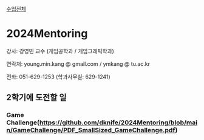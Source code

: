 [수업전체](https://github.com/dknife/dknife.github.io/wiki/Lecture_Homepage)

# 2024Mentoring

강사: 강영민 교수 (게임공학과 / 게임그래픽학과)

연락처: young.min.kang @ gmail.com / ymkang @ tu.ac.kr

전화: 051-629-1253 (학과사무실: 629-1241)

## 2학기에 도전할 일

### Game Challenge(https://github.com/dknife/2024Mentoring/blob/main/GameChallenge/PDF_SmallSized_GameChallenge.pdf)
